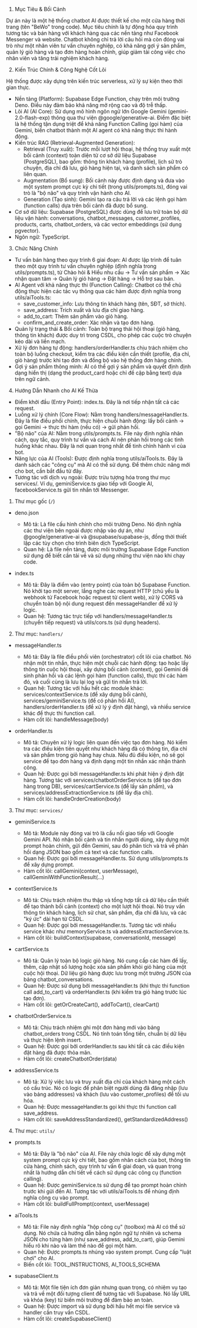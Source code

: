 
  1. Mục Tiêu & Bối Cảnh

  Dự án này là một hệ thống chatbot AI được thiết kế cho một cửa hàng thời trang (tên "BeWo" trong code). Mục
  tiêu chính là tự động hóa quy trình tương tác và bán hàng với khách hàng qua các nền tảng như Facebook
  Messenger và website. Chatbot không chỉ trả lời câu hỏi mà còn đóng vai trò như một nhân viên tư vấn chuyên
  nghiệp, có khả năng gợi ý sản phẩm, quản lý giỏ hàng và tạo đơn hàng hoàn chỉnh, giúp giảm tải công việc cho
  nhân viên và tăng trải nghiệm khách hàng.

  2. Kiến Trúc Chính & Công Nghệ Cốt Lõi

  Hệ thống được xây dựng trên kiến trúc serverless, xử lý sự kiện theo thời gian thực.

   * Nền tảng (Platform): Supabase Edge Function, chạy trên môi trường Deno. Điều này đảm bảo khả năng mở rộng
     cao và độ trễ thấp.
   * Lõi AI (AI Core): Sử dụng mô hình ngôn ngữ lớn Google Gemini (gemini-2.0-flash-exp) thông qua thư viện
     @google/generative-ai. Điểm đặc biệt là hệ thống tận dụng triệt để khả năng Function Calling (gọi hàm) của
     Gemini, biến chatbot thành một AI agent có khả năng thực thi hành động.
   * Kiến trúc RAG (Retrieval-Augmented Generation):
       * Retrieval (Truy xuất): Trước mỗi lượt hội thoại, hệ thống truy xuất một bối cảnh (context) toàn diện từ
         cơ sở dữ liệu Supabase (PostgreSQL), bao gồm: thông tin khách hàng (profile), lịch sử trò chuyện, địa
         chỉ đã lưu, giỏ hàng hiện tại, và danh sách sản phẩm có liên quan.
       * Augmentation (Bổ sung): Bối cảnh này được định dạng và đưa vào một system prompt cực kỳ chi tiết (trong
         utils/prompts.ts), đóng vai trò là "bộ não" và quy trình vận hành cho AI.
       * Generation (Tạo sinh): Gemini tạo ra câu trả lời và các lệnh gọi hàm (function calls) dựa trên bối cảnh
         đã được bổ sung.
   * Cơ sở dữ liệu: Supabase (PostgreSQL) được dùng để lưu trữ toàn bộ dữ liệu vận hành: conversations,
     chatbot_messages, customer_profiles, products, carts, chatbot_orders, và các vector embeddings (sử dụng
     pgvector).
   * Ngôn ngữ: TypeScript.

  3. Chức Năng Chính

   * Tư vấn bán hàng theo quy trình 6 giai đoạn: AI được lập trình để tuân theo một quy trình tư vấn chuyên
     nghiệp (định nghĩa trong utils/prompts.ts), từ Chào hỏi & Hiểu nhu cầu -> Tư vấn sản phẩm -> Xác nhận quan
     tâm -> Quản lý giỏ hàng -> Đặt hàng -> Hỗ trợ sau bán.
   * AI Agent với khả năng thực thi (Function Calling): Chatbot có thể chủ động thực hiện các tác vụ thông qua
     các hàm được định nghĩa trong utils/aiTools.ts:
       * save_customer_info: Lưu thông tin khách hàng (tên, SĐT, sở thích).
       * save_address: Trích xuất và lưu địa chỉ giao hàng.
       * add_to_cart: Thêm sản phẩm vào giỏ hàng.
       * confirm_and_create_order: Xác nhận và tạo đơn hàng.
   * Quản lý trạng thái & Bối cảnh: Toàn bộ trạng thái hội thoại (giỏ hàng, thông tin khách) được duy trì trong
     CSDL, cho phép các cuộc trò chuyện kéo dài và liền mạch.
   * Xử lý đơn hàng tự động: handlers/orderHandler.ts chịu trách nhiệm cho toàn bộ luồng checkout, kiểm tra các
     điều kiện cần thiết (profile, địa chỉ, giỏ hàng) trước khi tạo đơn và đồng bộ vào hệ thống đơn hàng chính.
   * Gợi ý sản phẩm thông minh: AI có thể gợi ý sản phẩm và quyết định định dạng hiển thị (dạng thẻ product_card
     hoặc chỉ đề cập bằng text) dựa trên ngữ cảnh.

  4. Hướng Dẫn Nhanh cho AI Kế Thừa

   * Điểm khởi đầu (Entry Point): index.ts. Đây là nơi tiếp nhận tất cả các request.
   * Luồng xử lý chính (Core Flow): Nằm trong handlers/messageHandler.ts. Đây là file điều phối chính, thực hiện
     chuỗi hành động: lấy bối cảnh -> gọi Gemini -> thực thi hàm (nếu có) -> gửi phản hồi.
   * "Bộ não" của AI: Nằm trong utils/prompts.ts. File này định nghĩa nhân cách, quy tắc, quy trình tư vấn và
     cách AI nên phản hồi trong các tình huống khác nhau. Đây là nơi quan trọng nhất để tinh chỉnh hành vi của
     bot.
   * Năng lực của AI (Tools): Được định nghĩa trong utils/aiTools.ts. Đây là danh sách các "công cụ" mà AI có thể
     sử dụng. Để thêm chức năng mới cho bot, cần bắt đầu từ đây.
   * Tương tác với dịch vụ ngoài: Được trừu tượng hóa trong thư mục services/. Ví dụ, geminiService.ts giao tiếp
     với Google AI, facebookService.ts gửi tin nhắn tới Messenger.
  1. Thư mục gốc (`/`)

   * deno.json
       * Mô tả: Là file cấu hình chính cho môi trường Deno. Nó định nghĩa các thư viện bên ngoài được nhập vào dự
         án, như @google/generative-ai và @supabase/supabase-js, đồng thời thiết lập các tùy chọn cho trình biên
         dịch TypeScript.
       * Quan hệ: Là file nền tảng, được môi trường Supabase Edge Function sử dụng để biết cần tải về và sử dụng
         những thư viện nào khi chạy code.

   * index.ts
       * Mô tả: Đây là điểm vào (entry point) của toàn bộ Supabase Function. Nó khởi tạo một server, lắng nghe
         các request HTTP (chủ yếu là webhook từ Facebook hoặc request từ client web), xử lý CORS và chuyển toàn
         bộ nội dung request đến messageHandler để xử lý logic.
       * Quan hệ: Tương tác trực tiếp với handlers/messageHandler.ts (chuyển tiếp request) và utils/cors.ts (sử
         dụng headers).

  2. Thư mục: `handlers/`

   * messageHandler.ts
       * Mô tả: Đây là file điều phối viên (orchestrator) cốt lõi của chatbot. Nó nhận một tin nhắn, thực hiện
         một chuỗi các hành động: tạo hoặc lấy thông tin cuộc hội thoại, xây dựng bối cảnh (context), gọi Gemini
         để sinh phản hồi và các lệnh gọi hàm (function calls), thực thi các hàm đó, và cuối cùng là lưu lại log
         và gửi tin nhắn trả lời.
       * Quan hệ: Tương tác với hầu hết các module khác: services/contextService.ts (để xây dựng bối cảnh),
         services/geminiService.ts (để có phản hồi AI), handlers/orderHandler.ts (để xử lý ý định đặt hàng), và
         nhiều service khác để thực thi function call.
       * Hàm cốt lõi: handleMessage(body)

   * orderHandler.ts
       * Mô tả: Chuyên xử lý logic liên quan đến việc tạo đơn hàng. Nó kiểm tra các điều kiện tiên quyết như
         khách hàng đã có thông tin, địa chỉ và sản phẩm trong giỏ hàng hay chưa. Nếu đủ điều kiện, nó sẽ gọi
         service để tạo đơn hàng và định dạng một tin nhắn xác nhận thành công.
       * Quan hệ: Được gọi bởi messageHandler.ts khi phát hiện ý định đặt hàng. Tương tác với
         services/chatbotOrderService.ts (để tạo đơn hàng trong DB), services/cartService.ts (để lấy sản phẩm),
         và services/addressExtractionService.ts (để lấy địa chỉ).
       * Hàm cốt lõi: handleOrderCreation(body)

  3. Thư mục: `services/`

   * geminiService.ts
       * Mô tả: Module này đóng vai trò là cầu nối giao tiếp với Google Gemini API. Nó nhận bối cảnh và tin nhắn
         người dùng, xây dựng một prompt hoàn chỉnh, gửi đến Gemini, sau đó phân tích và trả về phản hồi dạng
         JSON bao gồm cả text và các function calls.
       * Quan hệ: Được gọi bởi messageHandler.ts. Sử dụng utils/prompts.ts để xây dựng prompt.
       * Hàm cốt lõi: callGemini(context, userMessage), callGeminiWithFunctionResult(...)

   * contextService.ts
       * Mô tả: Chịu trách nhiệm thu thập và tổng hợp tất cả dữ liệu cần thiết để tạo thành bối cảnh (context) cho
          một lượt hội thoại. Nó truy vấn thông tin khách hàng, lịch sử chat, sản phẩm, địa chỉ đã lưu, và các "ký
          ức" dài hạn từ CSDL.
       * Quan hệ: Được gọi bởi messageHandler.ts. Tương tác với nhiều service khác như memoryService.ts và
         addressExtractionService.ts.
       * Hàm cốt lõi: buildContext(supabase, conversationId, message)

   * cartService.ts
       * Mô tả: Quản lý toàn bộ logic giỏ hàng. Nó cung cấp các hàm để lấy, thêm, cập nhật số lượng hoặc xóa sản
         phẩm khỏi giỏ hàng của một cuộc hội thoại. Dữ liệu giỏ hàng được lưu trong một trường JSON của bảng
         chatbot_conversations.
       * Quan hệ: Được sử dụng bởi messageHandler.ts (khi thực thi function call add_to_cart) và orderHandler.ts
         (khi kiểm tra giỏ hàng trước lúc tạo đơn).
       * Hàm cốt lõi: getOrCreateCart(), addToCart(), clearCart()

   * chatbotOrderService.ts
       * Mô tả: Chịu trách nhiệm ghi một đơn hàng mới vào bảng chatbot_orders trong CSDL. Nó tính toán tổng tiền,
         chuẩn bị dữ liệu và thực hiện lệnh insert.
       * Quan hệ: Được gọi bởi orderHandler.ts sau khi tất cả các điều kiện đặt hàng đã được thỏa mãn.
       * Hàm cốt lõi: createChatbotOrder(data)

   * addressService.ts
       * Mô tả: Xử lý việc lưu và truy xuất địa chỉ của khách hàng một cách có cấu trúc. Nó có logic để phân biệt
         người dùng đã đăng nhập (lưu vào bảng addresses) và khách (lưu vào customer_profiles) để tối ưu hóa.
       * Quan hệ: Được messageHandler.ts gọi khi thực thi function call save_address.
       * Hàm cốt lõi: saveAddressStandardized(), getStandardizedAddress()

  4. Thư mục: `utils/`

   * prompts.ts
       * Mô tả: Đây là "bộ não" của AI. File này chứa logic để xây dựng một system prompt cực kỳ chi tiết, bao
         gồm nhân cách của bot, thông tin cửa hàng, chính sách, quy trình tư vấn 6 giai đoạn, và quan trọng nhất
         là hướng dẫn chi tiết về cách sử dụng các công cụ (function calling).
       * Quan hệ: Được geminiService.ts sử dụng để tạo prompt hoàn chỉnh trước khi gửi đến AI. Tương tác với
         utils/aiTools.ts để nhúng định nghĩa công cụ vào prompt.
       * Hàm cốt lõi: buildFullPrompt(context, userMessage)

   * aiTools.ts
       * Mô tả: File này định nghĩa "hộp công cụ" (toolbox) mà AI có thể sử dụng. Nó chứa cả hướng dẫn bằng ngôn
         ngữ tự nhiên và schema JSON cho từng hàm (như save_address, add_to_cart), giúp Gemini hiểu rõ khi nào và
         làm thế nào để gọi một hàm.
       * Quan hệ: Được prompts.ts nhúng vào system prompt. Cung cấp "luật chơi" cho AI.
       * Biến cốt lõi: TOOL_INSTRUCTIONS, AI_TOOLS_SCHEMA

   * supabaseClient.ts
       * Mô tả: Một file tiện ích đơn giản nhưng quan trọng, có nhiệm vụ tạo và trả về một đối tượng client để
         tương tác với Supabase. Nó lấy URL và khóa (key) từ biến môi trường để đảm bảo an toàn.
       * Quan hệ: Được import và sử dụng bởi hầu hết mọi file service và handler cần truy vấn CSDL.
       * Hàm cốt lõi: createSupabaseClient()
